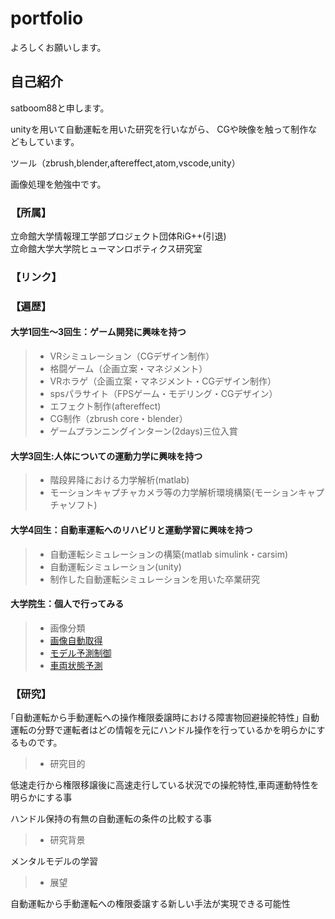 # portfolio
よろしくお願いします。

## 自己紹介
satboom88と申します。

unityを用いて自動運転を用いた研究を行いながら、
CGや映像を触って制作などもしています。

ツール（zbrush,blender,aftereffect,atom,vscode,unity）

画像処理を勉強中です。

### 【所属】
立命館大学情報理工学部プロジェクト団体RiG++(引退)   
立命館大学大学院ヒューマンロボティクス研究室

### 【リンク】

### 【遍歴】

#### 大学1回生～3回生：ゲーム開発に興味を持つ
> - VRシミュレーション（CGデザイン制作）
> - 格闘ゲーム（企画立案・マネジメント）
> - VRホラゲ（企画立案・マネジメント・CGデザイン制作）
> - spsパラサイト（FPSゲーム・モデリング・CGデザイン）
> - エフェクト制作(aftereffect)
> - CG制作（zbrush core・blender）
> - ゲームプランニングインターン(2days)三位入賞

#### 大学3回生:人体についての運動力学に興味を持つ
> - 階段昇降における力学解析(matlab)
> - モーションキャプチャカメラ等の力学解析環境構築(モーションキャプチャソフト)

#### 大学4回生：自動車運転へのリハビリと運動学習に興味を持つ
> - 自動運転シミュレーションの構築(matlab simulink・carsim)
> - 自動運転シミュレーション(unity)
> - 制作した自動運転シミュレーションを用いた卒業研究

#### 大学院生：個人で行ってみる
> - 画像分類
> - [画像自動取得](https://github.com/satqueen88/flockrAPI_image)
> - [モデル予測制御](https://github.com/satqueen88/MPC)
> - [車両状態予測](https://github.com/satqueen88/dynamics)

### 【研究】
｢自動運転から手動運転への操作権限委譲時における障害物回避操舵特性｣
自動運転の分野で運転者はどの情報を元にハンドル操作を行っているかを明らかにするものです。

> - 研究目的

低速走行から権限移譲後に高速走行している状況での操舵特性,車両運動特性を明らかにする事

ハンドル保持の有無の自動運転の条件の比較する事

> - 研究背景

メンタルモデルの学習

> - 展望

自動運転から手動運転への権限委譲する新しい手法が実現できる可能性


